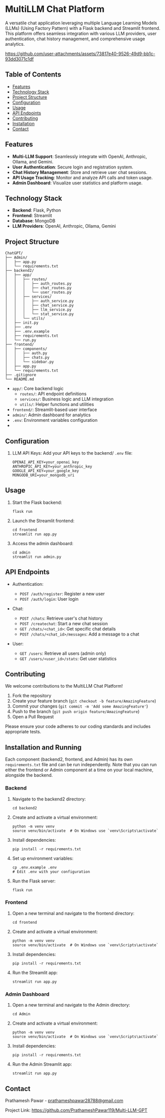 # MultiLLM Chat Platform

A versatile chat application leveraging multiple Language Learning Models (LLMs) (Using Factory Pattern) with a Flask backend and Streamlit frontend. This platform offers seamless integration with various LLM providers, user authentication, chat history management, and comprehensive usage analytics.

https://github.com/user-attachments/assets/73817e40-9526-49d9-bb1c-93dd3071c1df


## Table of Contents
- [Features](#features)
- [Technology Stack](#technology-stack)
- [Project Structure](#project-structure)
- [Configuration](#configuration)
- [Usage](#usage)
- [API Endpoints](#api-endpoints)
- [Contributing](#contributing)
- [Installation](#installation)
- [Contact](#contact)

## Features

- **Multi-LLM Support**: Seamlessly integrate with OpenAI, Anthropic, Ollama, and Gemini.
- **User Authentication**: Secure login and registration system.
- **Chat History Management**: Store and retrieve user chat sessions.
- **API Usage Tracking**: Monitor and analyze API calls and token usage.
- **Admin Dashboard**: Visualize user statistics and platform usage.

## Technology Stack

- **Backend**: Flask, Python
- **Frontend**: Streamlit
- **Database**: MongoDB
- **LLM Providers**: OpenAI, Anthropic, Ollama, Gemini

## Project Structure

```
ChatGPT/
├── Admin/
│   ├── app.py
│   └── requirements.txt
├── backend2/
│   ├── app/
│   │   ├── routes/
│   │   │   ├── auth_routes.py
│   │   │   ├── chat_routes.py
│   │   │   └── user_routes.py
│   │   ├── services/
│   │   │   ├── auth_service.py
│   │   │   ├── chat_service.py
│   │   │   ├── llm_service.py
│   │   │   └── stat_service.py
│   │   └── utils/
│   ├── init.py
│   ├── .env
│   ├── .env.example
│   ├── requirements.txt
│   └── run.py
├── frontend/
│   ├── components/
│   │   ├── auth.py
│   │   ├── chats.py
│   │   └── sidebar.py
│   ├── app.py
│   └── requirements.txt
├── .gitignore
└── README.md
```

- `app/`: Core backend logic
  - `routes/`: API endpoint definitions
  - `services/`: Business logic and LLM integration
  - `utils/`: Helper functions and utilities
- `frontend/`: Streamlit-based user interface
- `admin/`: Admin dashboard for analytics
- `.env`: Environment variables configuration
- 

## Configuration

1. LLM API Keys:
   Add your API keys to the backend/ `.env` file:
   ```
   OPENAI_API_KEY=your_openai_key
   ANTHROPIC_API_KEY=your_anthropic_key
   GOOGLE_API_KEY=your_google_key
   MONGODB_URI=your_mongodb_uri
   ```
   

## Usage

1. Start the Flask backend:
   ```
   flask run
   ```

2. Launch the Streamlit frontend:
   ```
   cd frontend
   streamlit run app.py
   ```

3. Access the admin dashboard:
   ```
   cd admin
   streamlit run admin.py
   ```

## API Endpoints

- Authentication:
  - `POST /auth/register`: Register a new user
  - `POST /auth/login`: User login

- Chat:
  - `POST /chats`: Retrieve user's chat history
  - `POST /createchat`: Start a new chat session
  - `GET /chats/<chat_id>`: Get specific chat details
  - `POST /chats/<chat_id>/messages`: Add a message to a chat

- User:
  - `GET /users`: Retrieve all users (admin only)
  - `GET /users/<user_id>/stats`: Get user statistics

## Contributing

We welcome contributions to the MultiLLM Chat Platform!

1. Fork the repository
2. Create your feature branch (`git checkout -b feature/AmazingFeature`)
3. Commit your changes (`git commit -m 'Add some AmazingFeature'`)
4. Push to the branch (`git push origin feature/AmazingFeature`)
5. Open a Pull Request

Please ensure your code adheres to our coding standards and includes appropriate tests.

## Installation and Running

Each component (backend2, frontend, and Admin) has its own `requirements.txt` file and can be run independently. Note that you can run either the frontend or Admin component at a time on your local machine, alongside the backend.

### Backend

1. Navigate to the backend2 directory:
   ```
   cd backend2
   ```

2. Create and activate a virtual environment:
   ```
   python -m venv venv
   source venv/bin/activate  # On Windows use `venv\Scripts\activate`
   ```

3. Install dependencies:
   ```
   pip install -r requirements.txt
   ```

4. Set up environment variables:
   ```
   cp .env.example .env
   # Edit .env with your configuration
   ```

5. Run the Flask server:
   ```
   flask run
   ```

### Frontend

1. Open a new terminal and navigate to the frontend directory:
   ```
   cd frontend
   ```

2. Create and activate a virtual environment:
   ```
   python -m venv venv
   source venv/bin/activate  # On Windows use `venv\Scripts\activate`
   ```

3. Install dependencies:
   ```
   pip install -r requirements.txt
   ```

4. Run the Streamlit app:
   ```
   streamlit run app.py
   ```

### Admin Dashboard

1. Open a new terminal and navigate to the Admin directory:
   ```
   cd Admin
   ```

2. Create and activate a virtual environment:
   ```
   python -m venv venv
   source venv/bin/activate  # On Windows use `venv\Scripts\activate`
   ```

3. Install dependencies:
   ```
   pip install -r requirements.txt
   ```

4. Run the Admin Streamlit app:
   ```
   streamlit run app.py
   ```

## Contact

Prathamesh Pawar - prathameshpawar28788@gmail.com

Project Link: https://github.com/PrathameshPawar119/Multi-LLM-GPT


